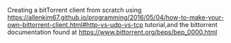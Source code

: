 Creating a bitTorrent client from scratch using  
https://allenkim67.github.io/programming/2016/05/04/how-to-make-your-own-bittorrent-client.html#http-vs-udp-vs-tcp
tutorial,and the bittorrent documentation found at https://www.bittorrent.org/beps/bep_0000.html
